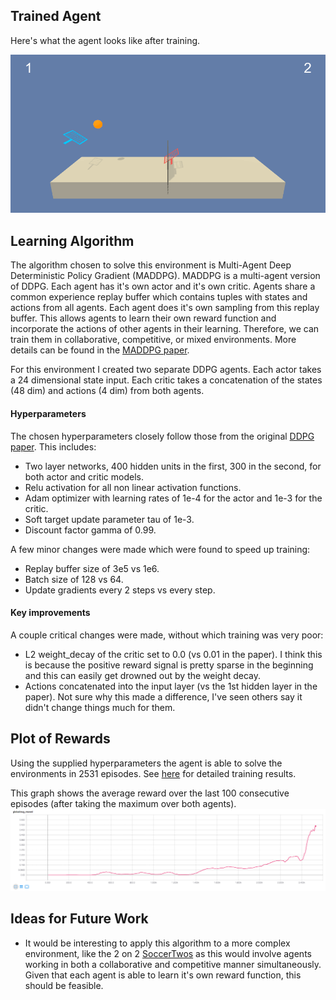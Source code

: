 ## Trained Agent
Here's what the agent looks like after training.

![trained_agent](assets/trained_agent.gif)


## Learning Algorithm
The algorithm chosen to solve this environment is Multi-Agent Deep Deterministic Policy Gradient (MADDPG).  MADDPG is a multi-agent version of DDPG.  Each agent has it's own actor and it's own critic.  Agents share a common experience replay buffer which contains tuples with states and actions from all agents.  Each agent does it's own sampling from this replay buffer.  This allows agents to learn their own reward function and incorporate the actions of other agents in their learning.  Therefore, we can train them in collaborative, competitive, or mixed environments.  More details can be found in the [MADDPG paper](https://arxiv.org/abs/1706.02275).

For this environment I created two separate DDPG agents.  Each actor takes a 24 dimensional state input.  Each critic takes a concatenation of the states (48 dim) and actions (4 dim) from both agents.


#### Hyperparameters
The chosen hyperparameters closely follow those from the original [DDPG paper](https://arxiv.org/abs/1509.02971).  This includes:
  - Two layer networks, 400 hidden units in the first, 300 in the second, for both actor and critic models.
  - Relu activation for all non linear activation functions.
  - Adam optimizer with learning rates of 1e-4 for the actor and 1e-3 for the critic.
  - Soft target update parameter tau of 1e-3.
  - Discount factor gamma of 0.99.

A few minor changes were made which were found to speed up training:
  - Replay buffer size of 3e5 vs 1e6.
  - Batch size of 128 vs 64.
  - Update gradients every 2 steps vs every step.

#### Key improvements
A couple critical changes were made, without which training was very poor:
  - L2 weight_decay of the critic set to 0.0 (vs 0.01 in the paper).  I think this is because the positive reward signal is pretty sparse in the beginning and this can easily get drowned out by the weight decay.
  - Actions concatenated into the input layer (vs the 1st hidden layer in the paper).  Not sure why this made a difference, I've seen others say it didn't change things much for them.


## Plot of Rewards
Using the supplied hyperparameters the agent is able to solve the environments in 2531 episodes.  See [here](assets/training_output.txt) for detailed training results.

This graph shows the average reward over the last 100 consecutive episodes (after taking the maximum over both agents).
![results](assets/results.png)


## Ideas for Future Work
  - It would be interesting to apply this algorithm to a more complex environment, like the 2 on 2 [SoccerTwos](https://github.com/Unity-Technologies/ml-agents/blob/master/docs/Learning-Environment-Examples.md#soccer-twos) as this would involve agents working in both a collaborative and competitive manner simultaneously.  Given that each agent is able to learn it's own reward function, this should be feasible.

  

